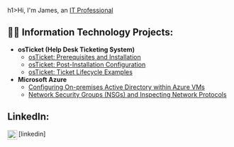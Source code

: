 h1>Hi, I'm James, an <a href="https://linkedin.com/in/">IT Professional</a></h1>

<h2>👨‍💻 Information Technology Projects:</h2>

- <b>osTicket (Help Desk Ticketing System)</b>
  - [osTicket: Prerequisites and Installation](https://github.com/)
  - [osTicket: Post-Installation Configuration](https://github.com/)
  - [osTicket: Ticket Lifecycle Examples](https://github.com/)
- <b>Microsoft Azure</b>
  - [Configuring On-premises Active Directory within Azure VMs](https://github.com/)
  - [Network Security Groups (NSGs) and Inspecting Network Protocols](https://github.com/)


<h2>LinkedIn:</h2>
<img align="left" alt="James | LinkedIn" width="22px" src="https://cdn.jsdelivr.net/npm/simple-icons@v3/icons/linkedin.svg" />[linkedin]

[linkedin]: https://linkedin.com/in/
